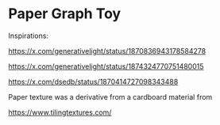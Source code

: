 # Paper Graph Toy

Inspirations:

https://x.com/generativelight/status/1870836943178584278

https://x.com/generativelight/status/1874324770751480015

https://x.com/dsedb/status/1870414727098343488

Paper texture was a derivative from a cardboard material from

https://www.tilingtextures.com/
